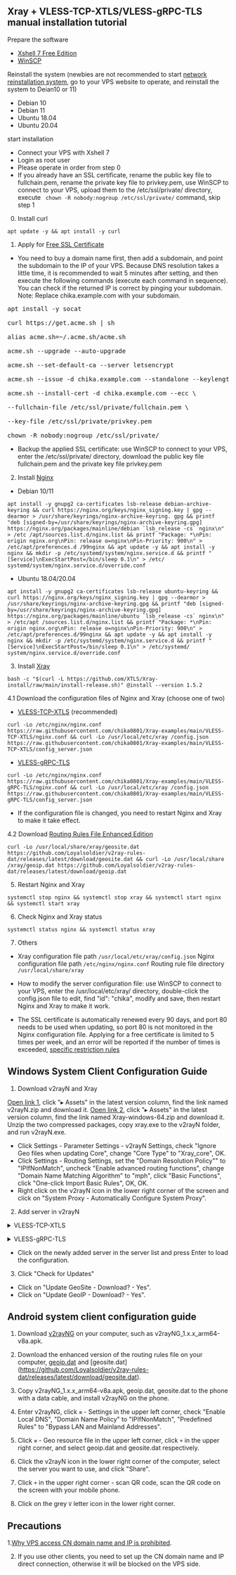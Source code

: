## Xray + VLESS-TCP-XTLS/VLESS-gRPC-TLS manual installation tutorial

Prepare the software

- [Xshell 7 Free Edition](https://www.xshell.com/zh/free-for-home-school/)
- [WinSCP](https://winscp.net/eng/docs/lang:chs)

Reinstall the system (newbies are not recommended to start [network reinstallation system](https://github.com/bohanyang/debi), go to your VPS website to operate, and reinstall the system to Deian10 or 11)

- Debian 10
- Debian 11
- Ubuntu 18.04
- Ubuntu 20.04

start installation

- Connect your VPS with Xshell 7
- Login as root user
- Please operate in order from step 0
- If you already have an SSL certificate, rename the public key file to fullchain.pem, rename the private key file to privkey.pem, use WinSCP to connect to your VPS, upload them to the /etc/ssl/private/ directory, execute ` chown -R nobody:nogroup /etc/ssl/private/` command, skip step 1

0. Install curl

````
apt update -y && apt install -y curl
````

1. Apply for [Free SSL Certificate](https://github.com/acmesh-official/acme.sh)

- You need to buy a domain name first, then add a subdomain, and point the subdomain to the IP of your VPS. Because DNS resolution takes a little time, it is recommended to wait 5 minutes after setting, and then execute the following commands (execute each command in sequence). You can check if the returned IP is correct by pinging your subdomain. Note: Replace chika.example.com with your subdomain.

<pre>apt install -y socat

curl https://get.acme.sh | sh

alias acme.sh=~/.acme.sh/acme.sh

acme.sh --upgrade --auto-upgrade

acme.sh --set-default-ca --server letsencrypt

acme.sh --issue -d chika.example.com --standalone --keylength ec-384

acme.sh --install-cert -d chika.example.com --ecc \

--fullchain-file /etc/ssl/private/fullchain.pem \

--key-file /etc/ssl/private/privkey.pem

chown -R nobody:nogroup /etc/ssl/private/</pre>

- Backup the applied SSL certificate: use WinSCP to connect to your VPS, enter the /etc/ssl/private/ directory, download the public key file fullchain.pem and the private key file privkey.pem

2. Install [Nginx](http://nginx.org/en/linux_packages.html)

- Debian 10/11
````
apt install -y gnupg2 ca-certificates lsb-release debian-archive-keyring && curl https://nginx.org/keys/nginx_signing.key | gpg --dearmor > /usr/share/keyrings/nginx-archive-keyring. gpg && printf "deb [signed-by=/usr/share/keyrings/nginx-archive-keyring.gpg] https://nginx.org/packages/mainline/debian `lsb_release -cs` nginx\n" > /etc /apt/sources.list.d/nginx.list && printf "Package: *\nPin: origin nginx.org\nPin: release o=nginx\nPin-Priority: 900\n" > /etc/apt/preferences.d /99nginx && apt update -y && apt install -y nginx && mkdir -p /etc/systemd/system/nginx.service.d && printf "[Service]\nExecStartPost=/bin/sleep 0.1\n" > /etc/ systemd/system/nginx.service.d/override.conf
````

- Ubuntu 18.04/20.04
````
apt install -y gnupg2 ca-certificates lsb-release ubuntu-keyring && curl https://nginx.org/keys/nginx_signing.key | gpg --dearmor > /usr/share/keyrings/nginx-archive-keyring.gpg && printf "deb [signed-by=/usr/share/keyrings/nginx-archive-keyring.gpg] https://nginx.org/packages/mainline/ubuntu `lsb_release -cs` nginx\n" > /etc/apt /sources.list.d/nginx.list && printf "Package: *\nPin: origin nginx.org\nPin: release o=nginx\nPin-Priority: 900\n" > /etc/apt/preferences.d/99nginx && apt update -y && apt install -y nginx && mkdir -p /etc/systemd/system/nginx.service.d && printf "[Service]\nExecStartPost=/bin/sleep 0.1\n" > /etc/systemd/ system/nginx.service.d/override.conf
````

3. Install [Xray](https://github.com/XTLS/Xray-core/releases)

````
bash -c "$(curl -L https://github.com/XTLS/Xray-install/raw/main/install-release.sh)" @install --version 1.5.2
````

4.1 Download the configuration files of Nginx and Xray (choose one of two)

- [VLESS-TCP-XTLS](https://github.com/chika0801/Xray-examples/tree/main/VLESS-TCP-XTLS) (recommended)

````
curl -Lo /etc/nginx/nginx.conf https://raw.githubusercontent.com/chika0801/Xray-examples/main/VLESS-TCP-XTLS/nginx.conf && curl -Lo /usr/local/etc/xray /config.json https://raw.githubusercontent.com/chika0801/Xray-examples/main/VLESS-TCP-XTLS/config_server.json
````

- [VLESS-gRPC-TLS](https://github.com/chika0801/Xray-examples/tree/main/VLESS-gRPC-TLS)

````
curl -Lo /etc/nginx/nginx.conf https://raw.githubusercontent.com/chika0801/Xray-examples/main/VLESS-gRPC-TLS/nginx.conf && curl -Lo /usr/local/etc/xray /config.json https://raw.githubusercontent.com/chika0801/Xray-examples/main/VLESS-gRPC-TLS/config_server.json
````

- If the configuration file is changed, you need to restart Nginx and Xray to make it take effect.

4.2 Download [Routing Rules File Enhanced Edition](https://github.com/Loyalsoldier/v2ray-rules-dat)

````
curl -Lo /usr/local/share/xray/geosite.dat https://github.com/Loyalsoldier/v2ray-rules-dat/releases/latest/download/geosite.dat && curl -Lo /usr/local/share /xray/geoip.dat https://github.com/Loyalsoldier/v2ray-rules-dat/releases/latest/download/geoip.dat
````

5. Restart Nginx and Xray

````
systemctl stop nginx && systemctl stop xray && systemctl start nginx && systemctl start xray
````

6. Check Nginx and Xray status

````
systemctl status nginx && systemctl status xray
````

7. Others

- Xray configuration file path `/usr/local/etc/xray/config.json` Nginx configuration file path `/etc/nginx/nginx.conf` Routing rule file directory `/usr/local/share/xray`

- How to modify the server configuration file: use WinSCP to connect to your VPS, enter the /usr/local/etc/xray/ directory, double-click the config.json file to edit, find "id": "chika", modify and save, then restart Nginx and Xray to make it work.

- The SSL certificate is automatically renewed every 90 days, and port 80 needs to be used when updating, so port 80 is not monitored in the Nginx configuration file. Applying for a free certificate is limited to 5 times per week, and an error will be reported if the number of times is exceeded, [specific restriction rules](https://letsencrypt.org/zh-cn/docs/rate-limits/)

## Windows System Client Configuration Guide

1. Download v2rayN and Xray

[Open link 1](https://github.com/2dust/v2rayN/releases), click "▸ Assets" in the latest version column, find the link named v2rayN.zip and download it.
[Open link 2](https://github.com/XTLS/Xray-core/releases), click "▸ Assets" in the latest version column, find the link named Xray-windows-64.zip and download it.
Unzip the two compressed packages, copy xray.exe to the v2rayN folder, and run v2rayN.exe.

- Click Settings - Parameter Settings - v2rayN Settings, check "Ignore Geo files when updating Core", change "Core Type" to "Xray_core", OK.
- Click Settings - Routing Settings, set the "Domain Resolution Policy"" to "IPIfNonMatch", uncheck "Enable advanced routing functions", change "Domain Name Matching Algorithm" to "mph", click "Basic Functions", click "One-click Import Basic Rules", OK, OK.
- Right click on the v2rayN icon in the lower right corner of the screen and click on "System Proxy - Automatically Configure System Proxy".

2. Add server in v2rayN

<details><summary>VLESS-TCP-XTLS</summary>

Click on "Server - Add [VLESS] Server", fill in as shown below, and fill in your subdomain for the address (eg chika.example.com)

![VLESS-TCP-XTLS](https://user-images.githubusercontent.com/88967758/132801053-cc8b3aee-5da8-45d5-9e23-115f3b766e52.jpg)</details>

<details><summary>VLESS-gRPC-TLS</summary>

Click on "Server - Add [VLESS] Server", fill in as shown below, and fill in your subdomain for the address (eg chika.example.com)

![VLESS-gRPC](https://user-images.githubusercontent.com/88967758/132800221-1e67083c-6d38-4f00-8f24-38ae688f3d09.jpg)</details>

- Click on the newly added server in the server list and press Enter to load the configuration.

3. Click "Check for Updates"
- Click on "Update GeoSite - Download? - Yes".
- Click on "Update GeoIP - Download? - Yes".

## Android system client configuration guide

1. Download [v2rayNG](https://github.com/2dust/v2rayNg/releases) on your computer, such as v2rayNG_1.x.x_arm64-v8a.apk.

2. Download the enhanced version of the routing rules file on your computer, [geoip.dat](https://github.com/Loyalsoldier/v2ray-rules-dat/releases/latest/download/geoip.dat) and [geosite.dat] (https://github.com/Loyalsoldier/v2ray-rules-dat/releases/latest/download/geosite.dat).

3. Copy v2rayNG_1.x.x_arm64-v8a.apk, geoip.dat, geosite.dat to the phone with a data cable, and install v2rayNG on the phone.

4. Enter v2rayNG, click `≡` - Settings in the upper left corner, check "Enable Local DNS", "Domain Name Policy" to "IPIfNonMatch", "Predefined Rules" to "Bypass LAN and Mainland Addresses".

5. Click `≡` - Geo resource file in the upper left corner, click `+` in the upper right corner, and select geoip.dat and geosite.dat respectively.

6. Click the v2rayN icon in the lower right corner of the computer, select the server you want to use, and click "Share".

7. Click `+` in the upper right corner - scan QR code, scan the QR code on the screen with your mobile phone.

8. Click on the grey `V` letter icon in the lower right corner.

## Precautions

1.[Why VPS access CN domain name and IP is prohibited](https://github.com/XTLS/Xray-core/discussions/593#discussioncomment-845165).

2. If you use other clients, you need to set up the CN domain name and IP direct connection, otherwise it will be blocked on the VPS side.
